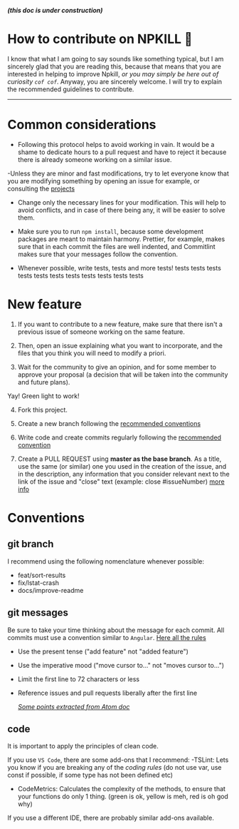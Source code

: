 **_(this doc is under construction)_**

# How to contribute on NPKILL 🎉

I know that what I am going to say sounds like something typical, but I am sincerely glad that you are reading this, because that means that you are interested in helping to improve Npkill, _or you may simply be here out of curiosity `cof cof`_.
Anyway, you are sincerely welcome. I will try to explain the recommended guidelines to contribute.

---

# Common considerations

- Following this protocol helps to avoid working in vain. It would be a shame to dedicate hours to a pull request and have to reject it because there is already someone working on a similar issue.

-Unless they are minor and fast modifications, try to let everyone know that you are modifying something by opening an issue for example, or consulting the [projects](https://github.com/voidcosmos/npkill/projects)

- Change only the necessary lines for your modification. This will help to avoid conflicts, and in case of there being any, it will be easier to solve them.

- Make sure you to run `npm install`, because some development packages are meant to maintain harmony. Prettier, for example, makes sure that in each commit the files are well indented, and Commitlint makes sure that your messages follow the convention.

- Whenever possible, write tests, tests and more tests! tests tests tests tests tests tests tests tests tests tests tests

# New feature

1. If you want to contribute to a new feature, make sure that there isn't a previous issue of someone working on the same feature.

2. Then, open an issue explaining what you want to incorporate, and the files that you think you will need to modify a priori.

3. Wait for the community to give an opinion, and for some member to approve your proposal (a decision that will be taken into the community and future plans).

Yay! Green light to work!

4. Fork this project.

5. Create a new branch following the [recommended conventions]()

6. Write code and create commits regularly following the [recommended convention]()

7. Create a PULL REQUEST using **master as the base branch**.
   As a title, use the same (or similar) one you used in the creation of the issue, and in the description, any information that you consider relevant next to the link of the issue and "close" text (example: close #issueNumber) [more info](https://help.github.com/en/articles/closing-issues-using-keywords)

# Conventions

## git branch

I recommend using the following nomenclature whenever possible:

- feat/sort-results
- fix/lstat-crash
- docs/improve-readme

## git messages

Be sure to take your time thinking about the message for each commit.
All commits must use a convention similar to `Angular`. [Here all the rules](https://github.com/conventional-changelog/commitlint/tree/master/%40commitlint/config-conventional#type-enum)

- Use the present tense ("add feature" not "added feature")
- Use the imperative mood ("move cursor to..." not "moves cursor to...")
- Limit the first line to 72 characters or less
- Reference issues and pull requests liberally after the first line

  _[Some points extracted from Atom doc](https://github.com/atom/atom/blob/master/CONTRIBUTING.md#git-commit-messages)_

## code

It is important to apply the principles of clean code.

If you use `VS Code`, there are some add-ons that I recommend:
-TSLint: Lets you know if you are breaking any of the _coding rules_ (do not use var, use const if possible, if some type has not been defined etc)

- CodeMetrics: Calculates the complexity of the methods, to ensure that your functions do only 1 thing. (green is ok, yellow is meh, red is oh god why)

If you use a different IDE, there are probably similar add-ons available.
